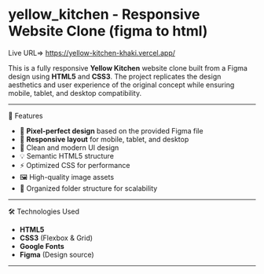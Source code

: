 # yellow_kitchen - Responsive Website Clone (figma to html)
Live URL=> https://yellow-kitchen-khaki.vercel.app/

This is a fully responsive **Yellow Kitchen** website clone built from a Figma design using **HTML5** and **CSS3**. The project replicates the design aesthetics and user experience of the original concept while ensuring mobile, tablet, and desktop compatibility.

---

 📌 Features

- 🎯 **Pixel-perfect design** based on the provided Figma file  
- 📱 **Responsive layout** for mobile, tablet, and desktop  
- 🎨 Clean and modern UI design  
- 💡 Semantic HTML5 structure  
- ⚡ Optimized CSS for performance  
- 🖼️ High-quality image assets  
- 📂 Organized folder structure for scalability

---

 🛠️ Technologies Used

- **HTML5**
- **CSS3** (Flexbox & Grid)
- **Google Fonts**
- **Figma** (Design source)

---
